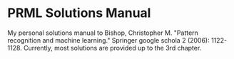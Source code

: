 # PRML Solutions Manual

My personal solutions manual to Bishop, Christopher M. "Pattern recognition and machine learning." Springer google schola 2 (2006): 1122-1128. Currently, most solutions are provided up to the 3rd chapter.
